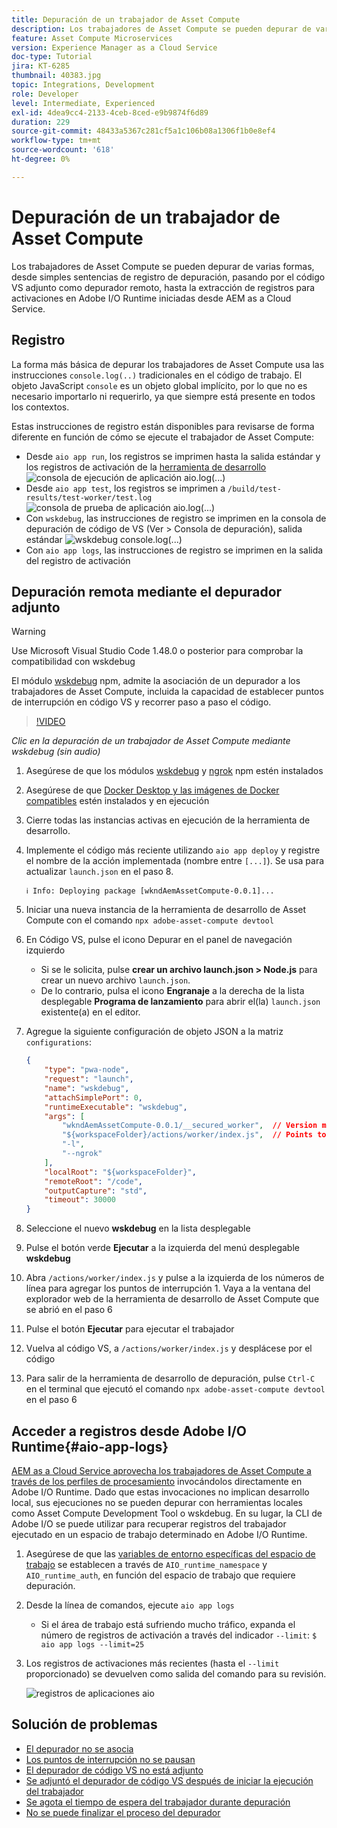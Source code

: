 ```yaml
---
title: Depuración de un trabajador de Asset Compute
description: Los trabajadores de Asset Compute se pueden depurar de varias formas, desde simples sentencias de registro de depuración, pasando por el código VS adjunto como depurador remoto, hasta la extracción de registros para activaciones en Adobe I/O Runtime iniciadas desde AEM as a Cloud Service.
feature: Asset Compute Microservices
version: Experience Manager as a Cloud Service
doc-type: Tutorial
jira: KT-6285
thumbnail: 40383.jpg
topic: Integrations, Development
role: Developer
level: Intermediate, Experienced
exl-id: 4dea9cc4-2133-4ceb-8ced-e9b9874f6d89
duration: 229
source-git-commit: 48433a5367c281cf5a1c106b08a1306f1b0e8ef4
workflow-type: tm+mt
source-wordcount: '618'
ht-degree: 0%

---
```


# Depuración de un trabajador de Asset Compute

Los trabajadores de Asset Compute se pueden depurar de varias formas, desde simples sentencias de registro de depuración, pasando por el código VS adjunto como depurador remoto, hasta la extracción de registros para activaciones en Adobe I/O Runtime iniciadas desde AEM as a Cloud Service.

## Registro

La forma más básica de depurar los trabajadores de Asset Compute usa las instrucciones `console.log(..)` tradicionales en el código de trabajo. El objeto JavaScript `console` es un objeto global implícito, por lo que no es necesario importarlo ni requerirlo, ya que siempre está presente en todos los contextos.

Estas instrucciones de registro están disponibles para revisarse de forma diferente en función de cómo se ejecute el trabajador de Asset Compute:

+ Desde `aio app run`, los registros se imprimen hasta la salida estándar y los registros de activación de la [herramienta de desarrollo](../develop/development-tool.md)
  ![consola de ejecución de aplicación aio.log(...)](./assets/debug/console-log__aio-app-run.png)
+ Desde `aio app test`, los registros se imprimen a `/build/test-results/test-worker/test.log`
  ![consola de prueba de aplicación aio.log(...)](./assets/debug/console-log__aio-app-test.png)
+ Con `wskdebug`, las instrucciones de registro se imprimen en la consola de depuración de código de VS (Ver > Consola de depuración), salida estándar
  ![wskdebug console.log(...)](./assets/debug/console-log__wskdebug.png)
+ Con `aio app logs`, las instrucciones de registro se imprimen en la salida del registro de activación

## Depuración remota mediante el depurador adjunto

>[!WARNING]
>
>Use Microsoft Visual Studio Code 1.48.0 o posterior para comprobar la compatibilidad con wskdebug

El módulo [wskdebug](https://www.npmjs.com/package/@openwhisk/wskdebug) npm, admite la asociación de un depurador a los trabajadores de Asset Compute, incluida la capacidad de establecer puntos de interrupción en código VS y recorrer paso a paso el código.

>[!VIDEO](https://video.tv.adobe.com/v/40383?quality=12&learn=on)

_Clic en la depuración de un trabajador de Asset Compute mediante wskdebug (sin audio)_

1. Asegúrese de que los módulos [wskdebug](../set-up/development-environment.md#wskdebug) y [ngrok](../set-up/development-environment.md#ngork) npm estén instalados
1. Asegúrese de que [Docker Desktop y las imágenes de Docker compatibles](../set-up/development-environment.md#docker) estén instalados y en ejecución
1. Cierre todas las instancias activas en ejecución de la herramienta de desarrollo.
1. Implemente el código más reciente utilizando `aio app deploy` y registre el nombre de la acción implementada (nombre entre `[...]`). Se usa para actualizar `launch.json` en el paso 8.

   ```
   ℹ Info: Deploying package [wkndAemAssetCompute-0.0.1]...
   ```


1. Iniciar una nueva instancia de la herramienta de desarrollo de Asset Compute con el comando `npx adobe-asset-compute devtool`
1. En Código VS, pulse el icono Depurar en el panel de navegación izquierdo
   + Si se le solicita, pulse __crear un archivo launch.json > Node.js__ para crear un nuevo archivo `launch.json`.
   + De lo contrario, pulsa el icono __Engranaje__ a la derecha de la lista desplegable __Programa de lanzamiento__ para abrir el(la) `launch.json` existente(a) en el editor.
1. Agregue la siguiente configuración de objeto JSON a la matriz `configurations`:

   ```json
   {
       "type": "pwa-node",
       "request": "launch",
       "name": "wskdebug",
       "attachSimplePort": 0,
       "runtimeExecutable": "wskdebug",
       "args": [
           "wkndAemAssetCompute-0.0.1/__secured_worker",  // Version must match your Asset Compute worker's version
           "${workspaceFolder}/actions/worker/index.js",  // Points to your worker
           "-l",
           "--ngrok"
       ],
       "localRoot": "${workspaceFolder}",
       "remoteRoot": "/code",
       "outputCapture": "std",
       "timeout": 30000
   }
   ```

1. Seleccione el nuevo __wskdebug__ en la lista desplegable
1. Pulse el botón verde __Ejecutar__ a la izquierda del menú desplegable __wskdebug__
1. Abra `/actions/worker/index.js` y pulse a la izquierda de los números de línea para agregar los puntos de interrupción 1. Vaya a la ventana del explorador web de la herramienta de desarrollo de Asset Compute que se abrió en el paso 6
1. Pulse el botón __Ejecutar__ para ejecutar el trabajador
1. Vuelva al código VS, a `/actions/worker/index.js` y desplácese por el código
1. Para salir de la herramienta de desarrollo de depuración, pulse `Ctrl-C` en el terminal que ejecutó el comando `npx adobe-asset-compute devtool` en el paso 6

## Acceder a registros desde Adobe I/O Runtime{#aio-app-logs}

[AEM as a Cloud Service aprovecha los trabajadores de Asset Compute a través de los perfiles de procesamiento](../deploy/processing-profiles.md) invocándolos directamente en Adobe I/O Runtime. Dado que estas invocaciones no implican desarrollo local, sus ejecuciones no se pueden depurar con herramientas locales como Asset Compute Development Tool o wskdebug. En su lugar, la CLI de Adobe I/O se puede utilizar para recuperar registros del trabajador ejecutado en un espacio de trabajo determinado en Adobe I/O Runtime.

1. Asegúrese de que las [variables de entorno específicas del espacio de trabajo](../deploy/runtime.md) se establecen a través de `AIO_runtime_namespace` y `AIO_runtime_auth`, en función del espacio de trabajo que requiere depuración.
1. Desde la línea de comandos, ejecute `aio app logs`
   + Si el área de trabajo está sufriendo mucho tráfico, expanda el número de registros de activación a través del indicador `--limit`:
     `$ aio app logs --limit=25`
1. Los registros de activaciones más recientes (hasta el `--limit` proporcionado) se devuelven como salida del comando para su revisión.

   ![registros de aplicaciones aio](./assets/debug/aio-app-logs.png)

## Solución de problemas

+ [El depurador no se asocia](../troubleshooting.md#debugger-does-not-attach)
+ [Los puntos de interrupción no se pausan](../troubleshooting.md#breakpoints-no-pausing)
+ [El depurador de código VS no está adjunto](../troubleshooting.md#vs-code-debugger-not-attached)
+ [Se adjuntó el depurador de código VS después de iniciar la ejecución del trabajador](../troubleshooting.md#vs-code-debugger-attached-after-worker-execution-began)
+ [Se agota el tiempo de espera del trabajador durante depuración](../troubleshooting.md#worker-times-out-while-debugging)
+ [No se puede finalizar el proceso del depurador](../troubleshooting.md#cannot-terminate-debugger-process)
